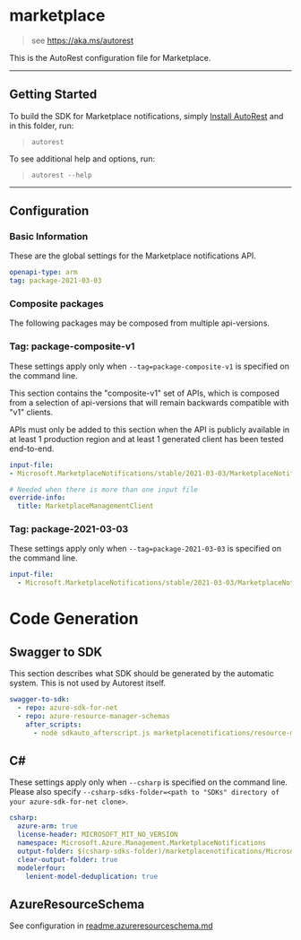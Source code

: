 # marketplace

> see https://aka.ms/autorest

This is the AutoRest configuration file for Marketplace.

---

## Getting Started

To build the SDK for Marketplace notifications, simply [Install AutoRest](https://aka.ms/autorest/install) and in this folder, run:

> `autorest`

To see additional help and options, run:

> `autorest --help`

---

## Configuration

### Basic Information

These are the global settings for the Marketplace notifications API.

``` yaml
openapi-type: arm
tag: package-2021-03-03
```
### Composite packages

The following packages may be composed from multiple api-versions.

### Tag: package-composite-v1

These settings apply only when `--tag=package-composite-v1` is specified on the command line.

This section contains the "composite-v1" set of APIs, which is composed from a selection of api-versions that will remain backwards compatible with "v1" clients.

APIs must only be added to this section when the API is publicly available in at least 1 production region and at least 1 generated client has been tested end-to-end.

``` yaml $(tag) == 'package-composite-v1'
input-file:
- Microsoft.MarketplaceNotifications/stable/2021-03-03/MarketplaceNotifications.json

# Needed when there is more than one input file
override-info:
  title: MarketplaceManagementClient
```

### Tag: package-2021-03-03

These settings apply only when `--tag=package-2021-03-03` is specified on the command line.

``` yaml $(tag) == 'package-2021-03-03'
input-file:
  - Microsoft.MarketplaceNotifications/stable/2021-03-03/MarketplaceNotifications.json
```

# Code Generation

## Swagger to SDK

This section describes what SDK should be generated by the automatic system.
This is not used by Autorest itself.

``` yaml $(swagger-to-sdk)
swagger-to-sdk:
  - repo: azure-sdk-for-net
  - repo: azure-resource-manager-schemas
    after_scripts:
      - node sdkauto_afterscript.js marketplacenotifications/resource-manager
```

## C#

These settings apply only when `--csharp` is specified on the command line.
Please also specify `--csharp-sdks-folder=<path to "SDKs" directory of your azure-sdk-for-net clone>`.

``` yaml $(csharp)
csharp:
  azure-arm: true
  license-header: MICROSOFT_MIT_NO_VERSION
  namespace: Microsoft.Azure.Management.MarketplaceNotifications
  output-folder: $(csharp-sdks-folder)/marketplacenotifications/Microsoft.Azure.Management.MarketplaceNotifications/src/Generated
  clear-output-folder: true
  modelerfour:
    lenient-model-deduplication: true
```

## AzureResourceSchema

See configuration in [readme.azureresourceschema.md](./readme.azureresourceschema.md)

